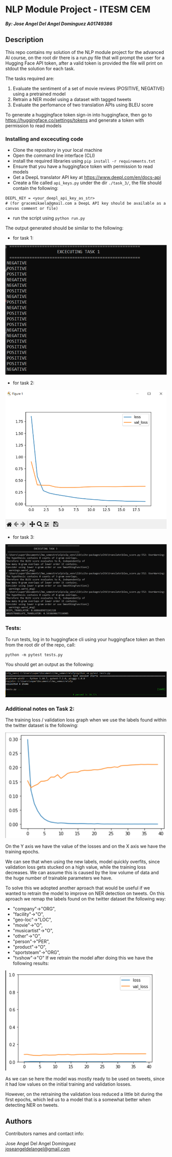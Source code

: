 # NLP Module Project - ITESM CEM 
***By: Jose Angel Del Angel Dominguez  A01749386***

## Description

This repo contains my solution of the NLP module project for the advanced AI course, 
on the root dir there is a run.py file that will prompt the user for a Hugging Face API token,
after a valid token is provided the file will print on stdout the solution for each task.

The tasks required are:
1. Evaluate the sentiment of a set of movie reviews (POSITIVE, NEGATIVE) using a pretrained model
2. Retrain a NER model using a dataset with tagged tweets
3. Evaluate the perfomance of two translation APIs using BLEU score

To generate a huggingface token sign-in into huggingface, then go to https://huggingface.co/settings/tokens
and generate a token with permission to read models

### Installing and excecuting code 
* Clone the repository in your local machine
* Open the command line interface (CLI) 
* install the required libraries using ```pip install -r requirements.txt```
* Ensure that you have a huggingface token with permission to read models
* Get a DeepL translator API key at https://www.deepl.com/en/docs-api
* Create a file called ```api_keys.py``` under the dir ```./task_3/```, the file should contain the following:
```
DEEPL_KEY = <your_deepl_api_key_as_str>
# (for gracemikaela@gmail.com a DeepL API key should be available as a canvas comment or file)
```
* run the script using  ```python run.py```


The output generated should be similar to the following:
* for task 1:

![image](task_1_output.png)

* for task 2:

![image](task_2_output.png)

* for task 3:

![image](task_3_output.png)

### Tests: 

To run tests, log in to huggingface cli using your huggingface token an then from the root dir of the repo, call: 
```
python -m pytest tests.py
```
You should get an output as the following:

![tests_output](tests_output.png)

### Additional notes on Task 2: 

The training loss / validation loss graph when we use the labels found within the twitter dataset is the following:

![full_training_graph](task_2_full_training.png)

On the Y axis we have the value of the losses and on the X axis we have the training epochs.

We can see that when using the new labels, model quickly overfits, since validation loss gets stucked on a high value, while the training loss decreases. We can assume this is caused by the low volume of data and the huge number of trainable parameters we have.

To solve this we adopted another aproach that would be useful if we wanted to retrain the model to improve on NER detection on tweets. On this aproach we remap the labels found on the twitter dataset the following way: 
* "company"->"ORG",
* "facility"->"O",
* "geo-loc"->"LOC",
* "movie"->"O",
* "musicartist"->"O",
* "other"->"O",
* "person"->"PER",
* "product"->"O",
* "sportsteam"->"ORG",
* "tvshow"->"O"
If we retrain the model after doing this we have the following results:

![full_training_graph](task_2_full_training_remaped.png)

As we can se here the model was mostly ready to be used on tweets, since it had low values on the initial training and validation losses. 

However, on the retraining the validation loss reduced a little bit during the first epochs, which led us to a model that is a somewhat better when detecting NER on tweets.

## Authors

Contributors names and contact info:

Jose Angel Del Angel Dominguez  
[joseangeldelangel@gmail.com](mailto:joseangeldelangel@gmail.com)